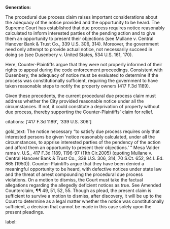 **Generation:**

The procedural due process claim raises important considerations about the adequacy of the notice provided and the opportunity to be heard. The Supreme Court has established that due process requires notice reasonably calculated to inform interested parties of the pending action and to give them an opportunity to present their objections (see Mullane v. Central Hanover Bank & Trust Co., 339 U.S. 306, 314). Moreover, the government need only attempt to provide actual notice, not necessarily succeed in doing so (see Dusenbery v. United States, 534 U.S. 161, 170).

Here, Counter-Plaintiffs argue that they were not properly informed of their rights to appeal during the code enforcement proceedings. Consistent with Dusenbery, the adequacy of notice must be evaluated to determine if the process was constitutionally sufficient, requiring the government to have taken reasonable steps to notify the property owners (417 F.3d 1189).

Given these precedents, the current procedural due process claim must address whether the City provided reasonable notice under all the circumstances. If not, it could constitute a deprivation of property without due process, thereby supporting the Counter-Plaintiffs' claim for relief.

citations: ['417 F.3d 1189', '339 U.S. 306']

gold_text: The notice necessary “to satisfy due process requires only that interested persons be given ‘notice reasonably calculated, under all the circumstances, to apprise interested parties of the pendency of the action and afford them an opportunity to present their objections.’ ” Mesa Valder rama v. U.S., 417 F.3d 1189, 1196-97 (11th Cir.2005) (quoting Mullane v. Central Hanover Bank & Trust Co., 339 U.S. 306, 314, 70 S.Ct. 652, 94 L.Ed. 865 (1950)). Counter-Plaintiffs argue that they have been denied a meaningful opportunity to be heard, with defective notices under state law and the threat of arrest compounding the procedural due process violations. On a motion to dismiss, the Court must take the factual allegations regarding the allegedly deficient notices as true. See Amended Counterclaim, ¶¶ 49, 51, 52, 55. Though as plead, the present claim is sufficient to survive a motion to dismiss, after discovery, it will be up to the Court to determine as a legal matter whether the notice was constitutionally sufficient, a decision that cannot be made in this case solely upon the present pleadings.

label: 